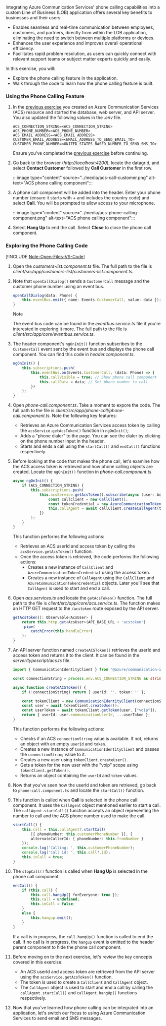 <!-- markdownlint-disable MD041 -->

Integrating Azure Communication Services' phone calling capabilities into a custom Line of Business (LOB) application offers several key benefits to businesses and their users:

- Enables seamless and real-time communication between employees, customers, and partners, directly from within the LOB application, eliminating the need to switch between multiple platforms or devices. 
- Enhances the user experience and improves overall operational efficiency. 
- Facilitates rapid problem resolution, as users can quickly connect with relevant support teams or subject matter experts quickly and easily.

In this exercise, you will:
- Explore the phone calling feature in the application.
- Walk through the code to learn how the phone calling feature is built.

### Using the Phone Calling Feature

1. In the [previous exercise](/microsoft-cloud/dev/tutorials/openai-acs-msgraph?tutorial-step=5#start-app-services) you created an Azure Communication Services (ACS) resource and started the database, web server, and API server. You also updated the following values in the *.env* file.

    ```
    ACS_CONNECTION_STRING=<ACS_CONNECTION_STRING>
    ACS_PHONE_NUMBER=<ACS_PHONE_NUMBER>
    ACS_EMAIL_ADDRESS=<ACS_EMAIL_ADDRESS>
    CUSTOMER_EMAIL_ADDRESS=<EMAIL_ADDRESS_TO_SEND_EMAIL_TO>
    CUSTOMER_PHONE_NUMBER=<UNITED_STATES_BASED_NUMBER_TO_SEND_SMS_TO>
    ```

    Ensure you've completed the [previous exercise](/microsoft-cloud/dev/tutorials/openai-acs-msgraph/?tutorial-step=5) before continuing.

1. Go back to the browser (*http://localhost:4200*), locate the datagrid, and select **Contact Customer** followed by **Call Customer** in the first row.

    :::image type="content" source="../media/acs-call-customer.png" alt-text="ACS phone calling component":::

1. A phone call component will be added into the header. Enter your phone number (ensure it starts with + and includes the country code) and select **Call**. You will be prompted to allow access to your microphone.

    :::image type="content" source="../media/acs-phone-calling-component.png" alt-text="ACS phone calling component":::

1. Select **Hang Up** to end the call. Select **Close** to close the phone call component.

### Exploring the Phone Calling Code

[!INCLUDE [Note-Open-Files-VS-Code](./tip-open-files-vs-code.md)]

1. Open the *customers-list.component.ts* file. The full path to the file is *client/src/app/customers-list/customers-list.component.ts*.

1. Note that `openCallDialog()` sends a `CustomerCall` message and the customer phone number using an event bus.
    
    ```typescript
    openCallDialog(data: Phone) {
        this.eventBus.emit({ name: Events.CustomerCall, value: data });
    }
    ```
    
    > [!NOTE]
    > The event bus code can be found in the *eventbus.service.ts* file if you're interested in exploring it more. The full path to the file is *client/src/app/core/eventbus.service.ts*.

1. The header component's `ngOnInit()` function subscribes to the `CustomerCall` event sent by the event bus and displays the phone call component. You can find this code in *header.component.ts*.

    ```typescript
    ngOnInit() {
        this.subscriptions.push(
            this.eventBus.on(Events.CustomerCall, (data: Phone) => {
                this.callVisible = true; // Show phone call component
                this.callData = data; // Set phone number to call
            })
        );
    }
    ```

1. Open *phone-call.component.ts*. Take a moment to expore the code. The full path to the file is *client/src/app/phone-call/phone-call.component.ts*. Note the following key features:

    - Retrieves an Azure Communication Services access token by calling the `acsService.getAcsToken()` function in `ngOnInit()`;
    - Adds a "phone dialer" to the page. You can see the dialer by clicking on the phone number input in the header.
    - Starts and ends a call using the `startCall()` and `endCall()` functions respectively.

1. Before looking at the code that makes the phone call, let's examine how the ACS access token is retrieved and how phone calling objects are created. Locate the `ngOnInit()` function in *phone-call.component.ts*.

    ```typescript
    async ngOnInit() {
        if (ACS_CONNECTION_STRING) {
            this.subscriptions.push(
                this.acsService.getAcsToken().subscribe(async (user: AcsUser) => {
                    const callClient = new CallClient();
                    const tokenCredential = new AzureCommunicationTokenCredential(user.token);
                    this.callAgent = await callClient.createCallAgent(tokenCredential);
                })
            );
        }
    }
    ```

    This function performs the following actions:

    - Retrieves an ACS userId and access token by calling the `acsService.getAcsToken()` function.
    - Once the access token is retrieved, the code performs the following actions:
        - Creates a new instance of `CallClient` and `AzureCommunicationTokenCredential` using the access token.
        - Creates a new instance of `CallAgent` using the `CallClient` and `AzureCommunicationTokenCredential` objects. Later you'll see that `CallAgent` is used to start and end a call.

1. Open *acs.services.ts* and locate the `getAcsToken()` function. The full path to the file is *client/src/app/core/acs.service.ts*. The function makes an HTTP GET request to the `/acstoken` route exposed by the API server.

    ```typescript
    getAcsToken(): Observable<AcsUser> {
        return this.http.get<AcsUser>(API_BASE_URL + 'acstoken')
        .pipe(
            catchError(this.handleError)
        );
    }
    ```

1. An API server function named `createACSToken()` retrieves the userId and access token and returns it to the client. It can be found in the *server/typescript/acs.ts* file. 

    ```typescript
    import { CommunicationIdentityClient } from '@azure/communication-identity';
 
    const connectionString = process.env.ACS_CONNECTION_STRING as string;

    async function createACSToken() {
        if (!connectionString) return { userId: '', token: '' };

        const tokenClient = new CommunicationIdentityClient(connectionString);
        const user = await tokenClient.createUser();
        const userToken = await tokenClient.getToken(user, ["voip"]);
        return { userId: user.communicationUserId, ...userToken };    
    }
    ```

    This function performs the following actions:

    - Checks if an ACS `connectionString` value is available. If not, returns an object with an empty `userId` and `token`.
    - Creates a new instance of `CommunicationIdentityClient` and passes the `connectionString` value to it.
    - Creates a new user using `tokenClient.createUser()`.
    - Gets a token for the new user with the "voip" scope using `tokenClient.getToken()`.
    - Returns an object containing the `userId` and `token` values.

1. Now that you've seen how the userId and token are retrieved, go back to `phone-call.component.ts` and locate the `startCall()` function. 

1. This function is called when **Call** is selected in the phone call component. It uses the `CallAgent` object mentioned earlier to start a call. The `callAgent.startCall()` function accepts an object representing the number to call and the ACS phone number used to make the call.

    ```typescript
    startCall() {
        this.call = this.callAgent?.startCall(
            [{ phoneNumber: this.customerPhoneNumber }], {
            alternateCallerId: { phoneNumber: this.fromNumber }
        });
        console.log('Calling: ', this.customerPhoneNumber);
        console.log('Call id: ', this.call?.id);
        this.inCall = true;
    }
    ```

1. The `stopCall()` function is called when **Hang Up** is selected in the phone call component.

    ```typescript
    endCall() {
        if (this.call) {
            this.call.hangUp({ forEveryone: true });
            this.call = undefined;
            this.inCall = false;
        }
        else {
            this.hangup.emit();
        }
    }
    ```

    If a call is in progress, the `call.hangUp()` function is called to end the call. If no call is in progress, the `hangup` event is emitted to the header parent component to hide the phone call component.

1. Before moving on to the next exercise, let's review the key concepts covered in this exercise:

    - An ACS userId and access token are retrieved from the API server using the `acsService.getAcsToken()` function. 
    - The token is used to create a `CallClient` and `CallAgent` object.
    - The `CallAgent` object is used to start and end a call by calling the `callAgent.startCall()` and `callAgent.hangUp()` functions respectively.

1. Now that you've learned how phone calling can be integrated into an application, let's switch our focus to using Azure Communication Services to send email and SMS messages.